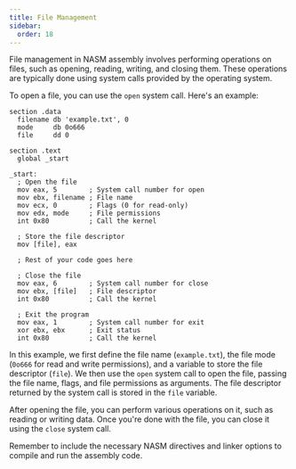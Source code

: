 ```yaml
---
title: File Management
sidebar:
  order: 18
---
```

File management in NASM assembly involves performing operations on files, such as opening, reading, writing, and closing them. These operations are typically done using system calls provided by the operating system.

To open a file, you can use the `open` system call. Here's an example:

```assembly
section .data
  filename db 'example.txt', 0
  mode     db 0o666
  file     dd 0

section .text
  global _start

_start:
  ; Open the file
  mov eax, 5        ; System call number for open
  mov ebx, filename ; File name
  mov ecx, 0        ; Flags (0 for read-only)
  mov edx, mode     ; File permissions
  int 0x80          ; Call the kernel

  ; Store the file descriptor
  mov [file], eax

  ; Rest of your code goes here

  ; Close the file
  mov eax, 6        ; System call number for close
  mov ebx, [file]   ; File descriptor
  int 0x80          ; Call the kernel

  ; Exit the program
  mov eax, 1        ; System call number for exit
  xor ebx, ebx      ; Exit status
  int 0x80          ; Call the kernel
```

In this example, we first define the file name (`example.txt`), the file mode (`0o666` for read and write permissions), and a variable to store the file descriptor (`file`). We then use the `open` system call to open the file, passing the file name, flags, and file permissions as arguments. The file descriptor returned by the system call is stored in the `file` variable.

After opening the file, you can perform various operations on it, such as reading or writing data. Once you're done with the file, you can close it using the `close` system call.

Remember to include the necessary NASM directives and linker options to compile and run the assembly code.
